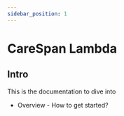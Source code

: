 ```yaml
---
sidebar_position: 1
---
```


# CareSpan Lambda

## Intro

This is the documentation to dive into

* Overview - How to get started?


